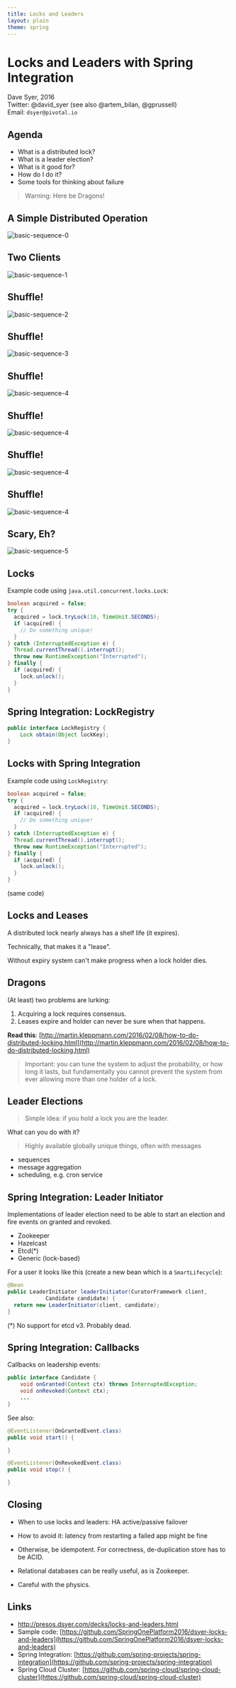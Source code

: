 ```yaml
---
title: Locks and Leaders
layout: plain
theme: spring
---
```

# Locks and Leaders with Spring Integration

Dave Syer, 2016  
Twitter: @david_syer (see also @artem_bilan, @gprussell)  
Email: `dsyer@pivotal.io`

## Agenda

* What is a distributed lock?
* What is a leader election?
* What is it good for?
* How do I do it?
* Some tools for thinking about failure



> Warning: Here be Dragons!

## A Simple Distributed Operation

![basic-sequence-0](images/locks-basic-sequence-0.png)

## Two Clients

![basic-sequence-1](images/locks-basic-sequence-1.png)

## Shuffle!

![basic-sequence-2](images/locks-basic-sequence-2.png)

## Shuffle!

![basic-sequence-3](images/locks-basic-sequence-3.png)

## Shuffle!

![basic-sequence-4](images/locks-basic-sequence-4.png)

## Shuffle!

![basic-sequence-4](images/locks-basic-sequence-2.png)

## Shuffle!

![basic-sequence-4](images/locks-basic-sequence-1.png)

## Shuffle!

![basic-sequence-4](images/locks-basic-sequence-3.png)

## Scary, Eh?

![basic-sequence-5](images/locks-basic-sequence-5.png)

## Locks

Example code using `java.util.concurrent.locks.Lock`:

```java
boolean acquired = false;
try {
  acquired = lock.tryLock(10, TimeUnit.SECONDS);
  if (acquired) {
    // Do something unique!
  }
} catch (InterruptedException e) {
  Thread.currentThread().interrupt();
  throw new RuntimeException("Interrupted");
} finally {
  if (acquired) {
    lock.unlock();
  }
}
```


## Spring Integration: LockRegistry

```java
public interface LockRegistry {
	Lock obtain(Object lockKey);
}
```

## Locks with Spring Integration

Example code using `LockRegistry`:

```java
boolean acquired = false;
try {
  acquired = lock.tryLock(10, TimeUnit.SECONDS);
  if (acquired) {
    // Do something unique!
  }
} catch (InterruptedException e) {
  Thread.currentThread().interrupt();
  throw new RuntimeException("Interrupted");
} finally {
  if (acquired) {
    lock.unlock();
  }
}
```

(same code)

## Locks and Leases

A distributed lock nearly always has a shelf life (it expires).

Technically, that makes it a "lease".

Without expiry system can't make progress when a lock holder dies.

## Dragons

(At least) two problems are lurking:

1. Acquiring a lock requires consensus.
2. Leases expire and holder can never be sure when that happens.

**Read this**:
  [http://martin.kleppmann.com/2016/02/08/how-to-do-distributed-locking.html](http://martin.kleppmann.com/2016/02/08/how-to-do-distributed-locking.html)

> Important: you can tune the system to adjust the probability, or how
> long it lasts, but fundamentally you cannot prevent the system from
> ever allowing more than one holder of a lock.

## Leader Elections

> Simple idea: if you hold a lock you are the leader.

What can you do with it?

> Highly available globally unique things, often with messages

* sequences
* message aggregation
* scheduling, e.g. cron service

## Spring Integration: Leader Initiator

Implementations of leader election need to be able to start an
election and fire events on granted and revoked.

* Zookeeper
* Hazelcast
* Etcd(*)
* Generic (lock-based)

For a user it looks like this (create a new bean which is a `SmartLifecycle`):

```java
@Bean
public LeaderInitiator leaderInitiator(CuratorFramework client,
			Candidate candidate) {
  return new LeaderInitiator(client, candidate);
}
```

(*) No support for etcd v3. Probably dead.

## Spring Integration: Callbacks

Callbacks on leadership events:

```java
public interface Candidate {
	void onGranted(Context ctx) throws InterruptedException;
	void onRevoked(Context ctx);
    ...
}
```

See also:

```java
@EventListener(OnGrantedEvent.class)
public void start() {

}

@EventListener(OnRevokedEvent.class)
public void stop() {

}
```

## Closing

* When to use locks and leaders: HA active/passive failover

* How to avoid it: latency from restarting a failed app might be fine

* Otherwise, be idempotent. For correctness, de-duplication store has to be ACID.

* Relational databases can be really useful, as is Zookeeper.

* Careful with the physics.

## Links

* http://presos.dsyer.com/decks/locks-and-leaders.html
* Sample code: [https://github.com/SpringOnePlatform2016/dsyer-locks-and-leaders](https://github.com/SpringOnePlatform2016/dsyer-locks-and-leaders)
* Spring Integration: [https://github.com/spring-projects/spring-integration](https://github.com/spring-projects/spring-integration)
* Spring Cloud Cluster: [https://github.com/spring-cloud/spring-cloud-cluster](https://github.com/spring-cloud/spring-cloud-cluster)

